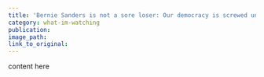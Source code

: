 ```yaml
---
title: 'Bernie Sanders is not a sore loser: Our democracy is screwed unless we fix the unfair rules'
category: what-im-watching
publication:
image_path:
link_to_original:
---
```

content here